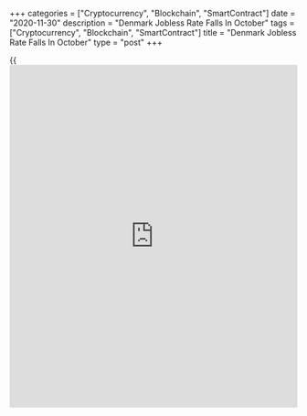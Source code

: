 +++
categories = ["Cryptocurrency", "Blockchain", "SmartContract"]
date = "2020-11-30"
description = "Denmark Jobless Rate Falls In October"
tags = ["Cryptocurrency", "Blockchain", "SmartContract"]
title = "Denmark Jobless Rate Falls In October"
type = "post"
+++

{{<iframe id="large-banner" src="https://www.bounty.group/#slide=6.0" width="100%" height="600" scrolling="no" style="border: 0px solid rgb(216, 221, 230); border-radius: 3px;">}}

Denmark's jobless rate declined in October, figures from Statistics
Denmark showed on Monday.

The gross unemployment rate fell to a seasonally adjusted 4.6 percent in
October from 4.8 percent in September and August.

The gross unemployment declined for the fifth month in a row in October,
mainly due to the Covid-19 closure in mid-March, the agency said.

The gross unemployment fell by 3,600 to 131,200 in October from 134,800
in the preceding month.

The youth jobless rate, which is applicable to the 16 to 24 age group,
fell to 2.0 percent in October from 2.1 percent in the previous month.

Based on the LFS data, the jobless rate was 5.8 percent in the 15 to 74
age group. The number of unemployed persons was 192,000 in October.

For comments and feedback [contact](https://www.playgroundfx.com/contact/): editorial@rtt[news](https://www.letsplayfx.com/blog/forex-news-website/).com

[Economic News][1]

 **What parts of the world are seeing the best (and worst) economic
performances lately? Click[here][2] to check out our [Econ Scorecard][2]
and find out! See up-to-the-moment [ranking](https://www.playgroundfx.com/blog/crypto-exchange-ranking/)s for the best and worst
performers in [GDP][3], [unemployment rate][4], [inflation][5] and much
more.**

   1. www.rtt[news](https://www.letsplayfx.com/blog/forex-news-website/).com/Content/EconomicNews.aspx
   2. www.rtt[news](https://www.letsplayfx.com/blog/forex-news-website/).com/economic-scorecard/world-rank/PPI/highest-performance.aspx
   3. www.rtt[news](https://www.letsplayfx.com/blog/forex-news-website/).com/economic-scorecard/world-rank/GDP/highest-performance.aspx
   4. www.rtt[news](https://www.letsplayfx.com/blog/forex-news-website/).com/economic-scorecard/world-rank/unemployment-rate/lowest-performance.aspx
   5. www.rtt[news](https://www.letsplayfx.com/blog/forex-news-website/).com/economic-scorecard/world-rank/CPI/highest-performance.aspx